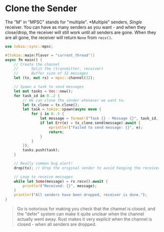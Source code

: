 # Clone the Sender

The "M" in "MPSC" stands for "multiple". *Multiple" senders, *Single* receiver. You can have as many senders as you want - and when they close/drop, the receiver will still work until all senders are gone. When they are all gone, the receiver will return `None` from `recv()`.

```rust
use tokio::sync::mpsc;

#[tokio::main(flavor = "current_thread")]
async fn main() {
    // Create the channel
    //      Split the (transmitter, receiver)
    //      Buffer size of 32 messages
    let (tx, mut rx) = mpsc::channel(32);

    // Spawn a task to send messages
    let mut tasks = Vec::new();
    for task_id in 0..2 {
        // We can clone the sender whenever we want to.
        let tx_clone = tx.clone();
        let task = tokio::spawn(async move {
            for i in 0..5 {
                let message = format!("Task {} - Message {}", task_id, i);
                if let Err(e) = tx_clone.send(message).await {
                    eprintln!("Failed to send message: {}", e);
                    return;
                }
            }
        });
        tasks.push(task);
    }

    // Really common bug alert!
    drop(tx); // Drop the original sender to avoid hanging the receiver.

    // Loop to receive messages
    while let Some(message) = rx.recv().await {
        println!("Received: {}", message);
    }
    println!("All senders have been dropped, receiver is done.");
}
```

> Go is notorious for making you check that the channel is closed, and the "defer" system can make it quite unclear when the channel actually went away. Rust makes it very explicit when the channel is closed - when all senders are dropped.